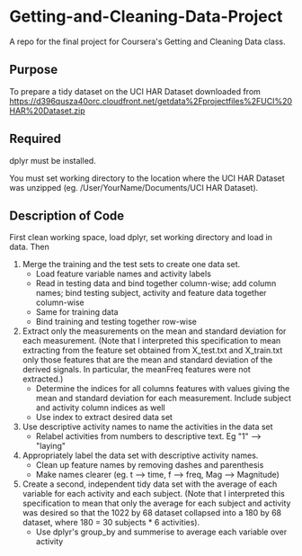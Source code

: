 # Getting-and-Cleaning-Data-Project
A repo for the final project for Coursera's Getting and Cleaning Data class.

## Purpose
To prepare a tidy dataset on the UCI HAR Dataset downloaded from 
https://d396qusza40orc.cloudfront.net/getdata%2Fprojectfiles%2FUCI%20HAR%20Dataset.zip 

## Required
dplyr must be installed.

You must set working directory to the location where the UCI HAR Dataset was unzipped 
(eg. /User/YourName/Documents/UCI HAR Dataset).

## Description of Code

First clean working space, load dplyr, set working directory and load in data. Then

 1. Merge the training and the test sets to create one data set.
     - Load feature variable names and activity labels
     - Read in testing data and bind together column-wise; add column names; bind testing subject, activity and feature data together column-wise
     - Same for training data
     - Bind training and testing together row-wise
 2. Extract only the measurements on the mean and standard deviation for each measurement. (Note that I interpreted this specification to mean extracting from the feature set obtained from X_test.txt and X_train.txt only those features that are the mean and standard deviation of the derived signals. In particular, the meanFreq features were not extracted.)
     - Determine the indices for all columns features with values giving the mean and standard deviation for each measurement. Include subject and activity column indices as well
     - Use index to extract desired data set
 3. Use descriptive activity names to name the activities in the data set
     - Relabel activities from numbers to descriptive text. Eg "1" --> "laying" 
 4. Appropriately label the data set with descriptive activity names.
    - Clean up feature names by removing dashes and parenthesis
    - Make names clearer (eg. t --> time, f --> freq, Mag --> Magnitude)
 5. Create a second, independent tidy data set with the average of each variable for each activity and each subject. (Note that I interpreted this specification to mean that only the average for each subject and activity was desired so that the 1022 by 68 dataset collapsed into a 180 by 68 dataset, where 180 = 30 subjects * 6 activities).
    - Use dplyr's group_by and summerise to average each variable over activity




